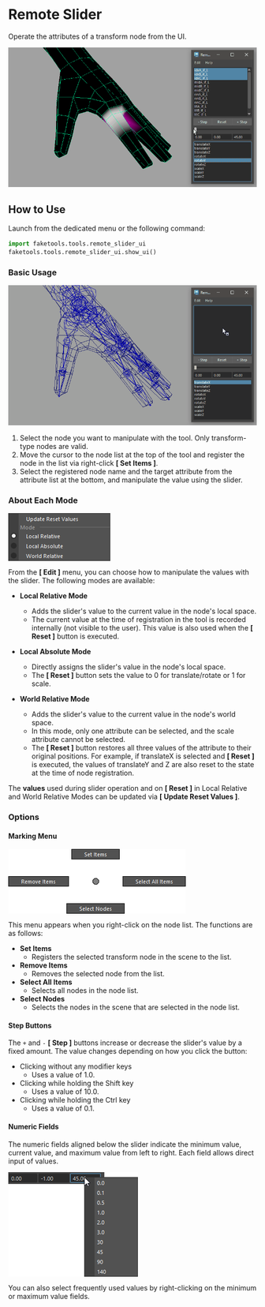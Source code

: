 
# **Remote Slider**

Operate the attributes of a transform node from the UI.

![image001](images/remote_slider/image001.gif)

## How to Use

Launch from the dedicated menu or the following command:

```python
import faketools.tools.remote_slider_ui
faketools.tools.remote_slider_ui.show_ui()
```

### Basic Usage

![image001](images/remote_slider/image002.gif)

1. Select the node you want to manipulate with the tool. Only transform-type nodes are valid.
2. Move the cursor to the node list at the top of the tool and register the node in the list via right-click **[ Set Items ]**.
3. Select the registered node name and the target attribute from the attribute list at the bottom, and manipulate the value using the slider.

### About Each Mode

<img src="images/remote_slider/image001.png" alt="image001" style="display: block; margin: 10px 0;">

From the **[ Edit ]** menu, you can choose how to manipulate the values with the slider. The following modes are available:

- **Local Relative Mode**
  - Adds the slider's value to the current value in the node's local space.
  - The current value at the time of registration in the tool is recorded internally (not visible to the user). This value is also used when the **[ Reset ]** button is executed.

- **Local Absolute Mode**
  - Directly assigns the slider's value in the node's local space.
  - The **[ Reset ]** button sets the value to 0 for translate/rotate or 1 for scale.

- **World Relative Mode**
  - Adds the slider's value to the current value in the node's world space.
  - In this mode, only one attribute can be selected, and the scale attribute cannot be selected.
  - The **[ Reset ]** button restores all three values of the attribute to their original positions. For example, if translateX is selected and **[ Reset ]** is executed, the values of translateY and Z are also reset to the state at the time of node registration.

The **values** used during slider operation and on **[ Reset ]** in Local Relative and World Relative Modes can be updated via **[ Update Reset Values ]**.

### Options

#### **Marking Menu**

<img src="images/remote_slider/image002.png" alt="image001" style="display: block; margin: 10px 0;">

This menu appears when you right-click on the node list. The functions are as follows:

- **Set Items**
  - Registers the selected transform node in the scene to the list.
- **Remove Items**
  - Removes the selected node from the list.
- **Select All Items**
  - Selects all nodes in the node list.
- **Select Nodes**
  - Selects the nodes in the scene that are selected in the node list.

#### **Step Buttons**

The `+` and `-` **[ Step ]** buttons increase or decrease the slider's value by a fixed amount. The value changes depending on how you click the button:

- Clicking without any modifier keys
  - Uses a value of 1.0.
- Clicking while holding the Shift key
  - Uses a value of 10.0.
- Clicking while holding the Ctrl key
  - Uses a value of 0.1.

#### Numeric Fields

The numeric fields aligned below the slider indicate the minimum value, current value, and maximum value from left to right. Each field allows direct input of values.

<img src="images/remote_slider/image003.png" alt="image001" style="display: block; margin: 10px 0;">

You can also select frequently used values by right-clicking on the minimum or maximum value fields.
